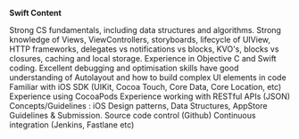 **Swift Content**

Strong CS fundamentals, including data structures and algorithms.
Strong knowledge of Views, ViewControllers, storyboards, lifecycle of UIView, HTTP frameworks,
delegates vs notifications vs blocks, KVO's, blocks vs closures, caching and local storage.
Experience in Objective C and Swift coding.
Excellent debugging and optimisation skills
have good understanding of Autolayout and how to build complex UI elements in code
Familiar with iOS SDK (UIKit, Cocoa Touch, Core Data, Core Location, etc)
Experience using CocoaPods
Experience working with RESTful APIs (JSON)
Concepts/Guidelines : iOS Design patterns, Data Structures, AppStore Guidelines & Submission.
Source code control (Github)
Continuous integration (Jenkins, Fastlane etc)
